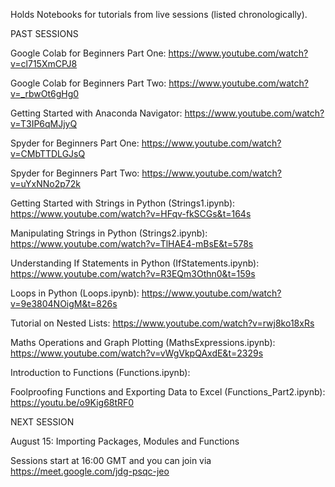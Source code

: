 Holds Notebooks for tutorials from live sessions (listed chronologically). 


PAST SESSIONS


Google Colab for Beginners Part One: https://www.youtube.com/watch?v=cl715XmCPJ8

Google Colab for Beginners Part Two: https://www.youtube.com/watch?v=_rbwOt6gHg0

Getting Started with Anaconda Navigator: https://www.youtube.com/watch?v=T3IP6qMJjyQ

Spyder for Beginners Part One: https://www.youtube.com/watch?v=CMbTTDLGJsQ

Spyder for Beginners Part Two: https://www.youtube.com/watch?v=uYxNNo2p72k

Getting Started with Strings in Python (Strings1.ipynb):  https://www.youtube.com/watch?v=HFqv-fkSCGs&t=164s

Manipulating Strings in Python (Strings2.ipynb): https://www.youtube.com/watch?v=TlHAE4-mBsE&t=578s

Understanding If Statements in  Python (IfStatements.ipynb): https://www.youtube.com/watch?v=R3EQm3Othn0&t=159s

Loops in Python (Loops.ipynb): https://www.youtube.com/watch?v=9e3804NOigM&t=826s

Tutorial on Nested Lists: https://www.youtube.com/watch?v=rwj8ko18xRs

Maths Operations and Graph Plotting (MathsExpressions.ipynb): https://www.youtube.com/watch?v=vWgVkpQAxdE&t=2329s

Introduction to Functions (Functions.ipynb): 

Foolproofing Functions and Exporting Data to Excel (Functions_Part2.ipynb): https://youtu.be/o9Kig68tRF0

NEXT SESSION

August 15: Importing Packages, Modules and Functions

Sessions start at 16:00 GMT and you can join via https://meet.google.com/jdg-psqc-jeo
